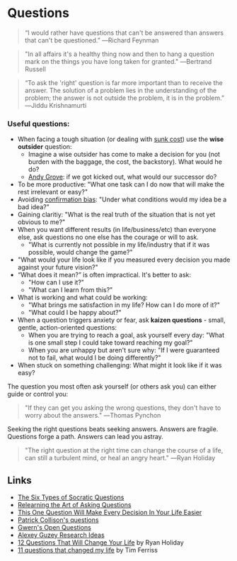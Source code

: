 # Questions

> “I would rather have questions that can't be answered than answers that can't be questioned.” ―Richard Feynman

> "In all affairs it's a healthy thing now and then to hang a question mark on the things you have long taken for granted." ―Bertrand Russell

> “To ask the 'right' question is far more important than to receive the answer. The solution of a problem lies in the understanding of the problem; the answer is not outside the problem, it is in the problem.” ―Jiddu Krishnamurti

### Useful questions:
* When facing a tough situation \(or dealing with [sunk cost](https://en.wikipedia.org/wiki/Sunk_costs)\) use the **wise outsider** question:
  * Imagine a wise outsider has come to make a decision for you (not burden with the baggage, the cost, the backstory). What would he do?
  * [Andy Grove](https://en.wikipedia.org/wiki/Andrew_Grove): if we got kicked out, what would our successor do?
* To be more productive: "What one task can I do now that will make the rest irrelevant or easy?"
* Avoiding [confirmation bias](https://en.wikipedia.org/wiki/Confirmation_bias): "Under what conditions would my idea be a bad idea?"
* Gaining claritiy: "What is the real truth of the situation that is not yet obvious to me?"
* When you want different results (in life/business/etc) than everyone else, ask questions no one else has the courage or will to ask.
  * "What is currently not possible in my life/industry that if it was possible, would change the game?"
* "What would your life look like if you measured every decision you made against your future vision?"
* “What does it mean?” is often impractical. It's better to ask:
  * "How can I use it?"
  * "What can I learn from this?"
* What is working and what could be working:
  * "What brings me satisfaction in my life? How can I do more of it?"
  * "What could I be happy about?"
* When a question triggers anxiety or fear, ask **kaizen questions** - small, gentle, action-oriented questions:
  * When you are trying to reach a goal, ask yourself every day: "What is one small step I could take toward reaching my goal?"
  * When you are unhappy but aren't sure why: "If I were guaranteed not to fail, what would I be doing differently?"
* When stuck on something challenging: What might it look like if it was easy?

The question you most often ask yourself (or others ask you) can either guide or control you:

> "If they can get you asking the wrong questions, they don't have to worry about the answers." ―Thomas Pynchon

Seeking the right questions beats seeking answers. Answers are fragile. Questions forge a path. Answers can lead you astray.

> "The right question at the right time can change the course of a life, can still a turbulent mind, or heal an angry heart." ―Ryan Holiday

## Links
* [The Six Types of Socratic Questions](http://www.umich.edu/~elements/5e/probsolv/strategy/cthinking.htm)
* [Relearning the Art of Asking Questions](https://hbr.org/2015/03/relearning-the-art-of-asking-questions)
* [This One Question Will Make Every Decision In Your Life Easier](https://medium.com/@benjaminhardy/this-1-powerful-strategy-made-the-british-rowing-team-to-go-from-average-to-winning-olympic-gold-b859b7f6cda1)
* [Patrick Collison's questions](https://patrickcollison.com/questions)
* [Gwern's Open Questions](https://www.gwern.net/Questions)
* [Alexey Guzey Research Ideas](https://guzey.com/personal/research-ideas/)
* [12 Questions That Will Change Your Life](https://thoughtcatalog.com/ryan-holiday/2017/09/12-questions-that-will-change-your-life/) by Ryan Holiday
* [11 questions that changed my life](https://tim.blog/tag/11-questions-that-changed-my-life/) by Tim Ferriss
